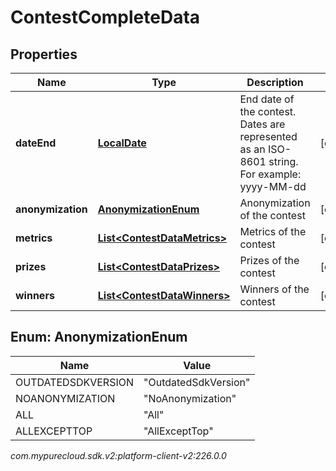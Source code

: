 # ContestCompleteData


## Properties

| Name | Type | Description | Notes |
| ------------ | ------------- | ------------- | ------------- |
| **dateEnd** | [**LocalDate**](LocalDate) | End date of the contest. Dates are represented as an ISO-8601 string. For example: yyyy-MM-dd |  [optional] |
| **anonymization** | [**AnonymizationEnum**](#Enum--AnonymizationEnum) | Anonymization of the contest |  [optional] |
| **metrics** | [**List&lt;ContestDataMetrics&gt;**](ContestDataMetrics) | Metrics of the contest |  [optional] |
| **prizes** | [**List&lt;ContestDataPrizes&gt;**](ContestDataPrizes) | Prizes of the contest |  [optional] |
| **winners** | [**List&lt;ContestDataWinners&gt;**](ContestDataWinners) | Winners of the contest |  [optional] |


## Enum: AnonymizationEnum

| Name | Value |
| ---- | ----- |
| OUTDATEDSDKVERSION | &quot;OutdatedSdkVersion&quot; | 
| NOANONYMIZATION | &quot;NoAnonymization&quot; | 
| ALL | &quot;All&quot; | 
| ALLEXCEPTTOP | &quot;AllExceptTop&quot; | 




_com.mypurecloud.sdk.v2:platform-client-v2:226.0.0_
